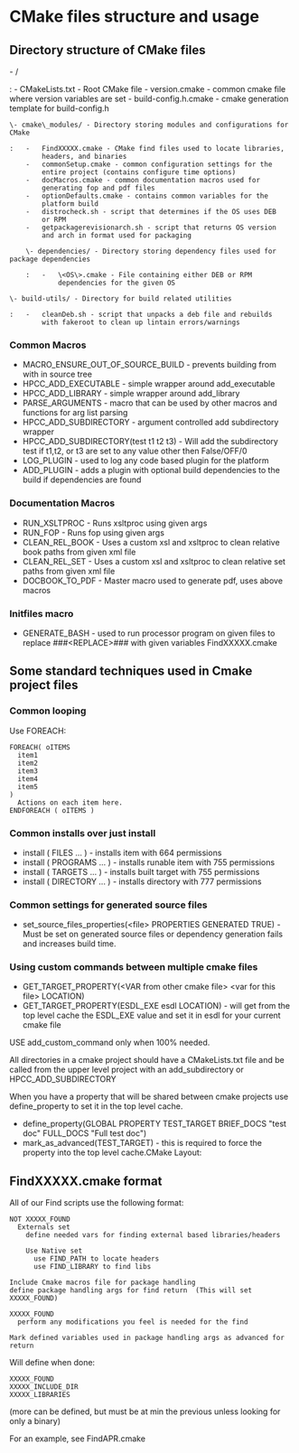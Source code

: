 # CMake files structure and usage

## Directory structure of CMake files

\- /

:   -   CMakeLists.txt - Root CMake file
    -   version.cmake - common cmake file where version variables are
        set
    -   build-config.h.cmake - cmake generation template for
        build-config.h

    \- cmake\_modules/ - Directory storing modules and configurations for CMake

    :   -   FindXXXXX.cmake - CMake find files used to locate libraries,
            headers, and binaries
        -   commonSetup.cmake - common configuration settings for the
            entire project (contains configure time options)
        -   docMacros.cmake - common documentation macros used for
            generating fop and pdf files
        -   optionDefaults.cmake - contains common variables for the
            platform build
        -   distrocheck.sh - script that determines if the OS uses DEB
            or RPM
        -   getpackagerevisionarch.sh - script that returns OS version
            and arch in format used for packaging

        \- dependencies/ - Directory storing dependency files used for package dependencies

        :   -   \<OS\>.cmake - File containing either DEB or RPM
                dependencies for the given OS

    \- build-utils/ - Directory for build related utilities

    :   -   cleanDeb.sh - script that unpacks a deb file and rebuilds
            with fakeroot to clean up lintain errors/warnings

### Common Macros

-   MACRO\_ENSURE\_OUT\_OF\_SOURCE\_BUILD - prevents building from with
    in source tree
-   HPCC\_ADD\_EXECUTABLE - simple wrapper around add\_executable
-   HPCC\_ADD\_LIBRARY - simple wrapper around add\_library
-   PARSE\_ARGUMENTS - macro that can be used by other macros and
    functions for arg list parsing
-   HPCC\_ADD\_SUBDIRECTORY - argument controlled add subdirectory
    wrapper
-   HPCC\_ADD\_SUBDIRECTORY(test t1 t2 t3) - Will add the subdirectory
    test if t1,t2, or t3 are set to any value other then False/OFF/0
-   LOG\_PLUGIN - used to log any code based plugin for the platform
-   ADD\_PLUGIN - adds a plugin with optional build dependencies to the
    build if dependencies are found

### Documentation Macros

-   RUN\_XSLTPROC - Runs xsltproc using given args
-   RUN\_FOP - Runs fop using given args
-   CLEAN\_REL\_BOOK - Uses a custom xsl and xsltproc to clean relative
    book paths from given xml file
-   CLEAN\_REL\_SET - Uses a custom xsl and xsltproc to clean relative
    set paths from given xml file
-   DOCBOOK\_TO\_PDF - Master macro used to generate pdf, uses above
    macros

### Initfiles macro

-   GENERATE\_BASH - used to run processor program on given files to
    replace \#\#\#\<REPLACE\>\#\#\# with given variables FindXXXXX.cmake

## Some standard techniques used in Cmake project files

### Common looping

Use FOREACH:

    FOREACH( oITEMS
      item1
      item2
      item3
      item4
      item5
    )
      Actions on each item here.
    ENDFOREACH ( oITEMS )

### Common installs over just install

-   install ( FILES \... ) - installs item with 664 permissions
-   install ( PROGRAMS \... ) - installs runable item with 755
    permissions
-   install ( TARGETS \... ) - installs built target with 755
    permissions
-   install ( DIRECTORY \... ) - installs directory with 777 permissions

### Common settings for generated source files

-   set\_source\_files\_properties(\<file\> PROPERTIES GENERATED TRUE) -
    Must be set on generated source files or dependency generation fails
    and increases build time.

### Using custom commands between multiple cmake files

-   GET\_TARGET\_PROPERTY(\<VAR from other cmake file\> \<var for this
    file\> LOCATION)
-   GET\_TARGET\_PROPERTY(ESDL\_EXE esdl LOCATION) - will get from the
    top level cache the ESDL\_EXE value and set it in esdl for your
    current cmake file

USE add\_custom\_command only when 100% needed.

All directories in a cmake project should have a CMakeLists.txt file and
be called from the upper level project with an add\_subdirectory or
HPCC\_ADD\_SUBDIRECTORY

When you have a property that will be shared between cmake projects use
define\_property to set it in the top level cache.

-   define\_property(GLOBAL PROPERTY TEST\_TARGET BRIEF\_DOCS \"test
    doc\" FULL\_DOCS \"Full test doc\")
-   mark\_as\_advanced(TEST\_TARGET) - this is required to force the
    property into the top level cache.CMake Layout:

## FindXXXXX.cmake format

All of our Find scripts use the following format:

    NOT XXXXX_FOUND
      Externals set
        define needed vars for finding external based libraries/headers

        Use Native set
          use FIND_PATH to locate headers
          use FIND_LIBRARY to find libs

    Include Cmake macros file for package handling
    define package handling args for find return  (This will set XXXXX_FOUND)

    XXXXX_FOUND
      perform any modifications you feel is needed for the find

    Mark defined variables used in package handling args as advanced for return

Will define when done:

    XXXXX_FOUND
    XXXXX_INCLUDE_DIR
    XXXXX_LIBRARIES

(more can be defined, but must be at min the previous unless looking for
only a binary)

For an example, see FindAPR.cmake
